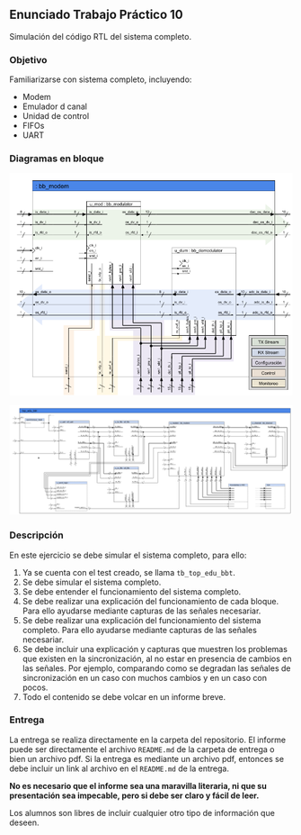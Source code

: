 ## Enunciado Trabajo Práctico 10

Simulación del código RTL del sistema completo.


### Objetivo

Familiarizarse con sistema completo, incluyendo:
- Modem
- Emulador d canal
- Unidad de control
- FIFOs
- UART


### Diagramas en bloque

![Diagrama en bloques del sistema](./images/BD-bb_modem.png)

![Diagrama en bloques del sistema](./images/BD-top_edu_bbt.png)


### Descripción

En este ejercicio se debe simular el sistema completo, para ello:
1. Ya se cuenta con el test creado, se llama `tb_top_edu_bbt`.
2. Se debe simular el sistema completo.
3. Se debe entender el funcionamiento del sistema completo.
4. Se debe realizar una explicación del funcionamiento de cada bloque.
    Para ello ayudarse mediante capturas de las señales necesariar.
5. Se debe realizar una explicación del funcionamiento del sistema completo.
    Para ello ayudarse mediante capturas de las señales necesariar.
6. Se debe incluir una explicación y capturas que muestren los problemas
    que existen en la sincronización, al no estar en presencia de
    cambios en las señales.
    Por ejemplo, comparando como se degradan las señales de sincronización
    en un caso con muchos cambios y en un caso con pocos.
7. Todo el contenido se debe volcar en un informe breve.


### Entrega

La entrega se realiza directamente en la carpeta del repositorio.
El informe puede ser directamente el archivo `README.md` de la carpeta
de entrega o bien un archivo pdf.
Si la entrega es mediante un archivo pdf, entonces se debe incluir un
link al archivo en el `README.md` de la entrega.

**No es necesario que el informe sea una maravilla literaria, ni que su
presentación sea impecable, pero si debe ser claro y fácil de leer.**

Los alumnos son libres de incluir cualquier otro tipo de información que deseen.

